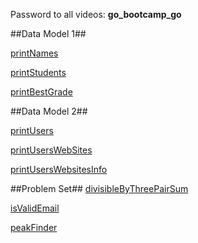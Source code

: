 Password to all videos: **go_bootcamp_go**

##Data Model 1##

[printNames](https://vimeo.com/167197922)

[printStudents](https://vimeo.com/167197921)

[printBestGrade](https://vimeo.com/167197924)

##Data Model 2##

[printUsers](https://vimeo.com/167197925)

[printUsersWebSites](https://vimeo.com/167197926)

[printUsersWebsitesInfo](https://vimeo.com/167964228)


##Problem Set##
[divisibleByThreePairSum](https://vimeo.com/167192847)

[isValidEmail](https://vimeo.com/168261711)

[peakFinder](https://vimeo.com/167195302)
